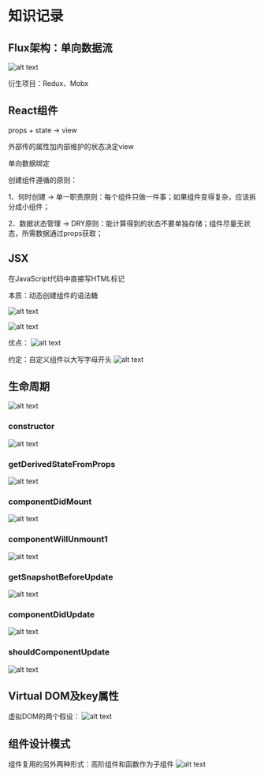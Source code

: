 # 知识记录

## Flux架构：单向数据流
![alt text](image-1.png)

衍生项目：Redux、Mobx

## React组件

props + state -> view

外部传的属性加内部维护的状态决定view

单向数据绑定

创建组件遵循的原则：

1、何时创建 -> 单一职责原则：每个组件只做一件事；如果组件变得复杂，应该拆分成小组件；

2、数据状态管理 -> DRY原则：能计算得到的状态不要单独存储；组件尽量无状态，所需数据通过props获取；

## JSX
在JavaScript代码中直接写HTML标记

本质：动态创建组件的语法糖

![alt text](image-2.png)

![alt text](image-3.png)

优点：
![alt text](image-4.png)

约定：自定义组件以大写字母开头
![alt text](image-5.png)

## 生命周期
![alt text](image-6.png)

### constructor
![alt text](image-7.png)

### getDerivedStateFromProps
![alt text](image-8.png)

### componentDidMount
![alt text](image-9.png)

### componentWillUnmount1
![alt text](image-10.png)

### getSnapshotBeforeUpdate
![alt text](image-11.png)

### componentDidUpdate
![alt text](image-12.png)

### shouldComponentUpdate
![alt text](image-13.png)

## Virtual DOM及key属性
虚拟DOM的两个假设：
![alt text](image-14.png)

## 组件设计模式
组件复用的另外两种形式：高阶组件和函数作为子组件
![alt text](image-15.png)












